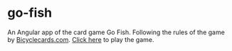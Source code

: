 # go-fish
An Angular app of the card game Go Fish. Following the rules of the game by [Bicyclecards.com](https://bicyclecards.com/how-to-play/go-fish).
[Click here](https://www.ryanmontville.com/go-fish/) to play the game.
